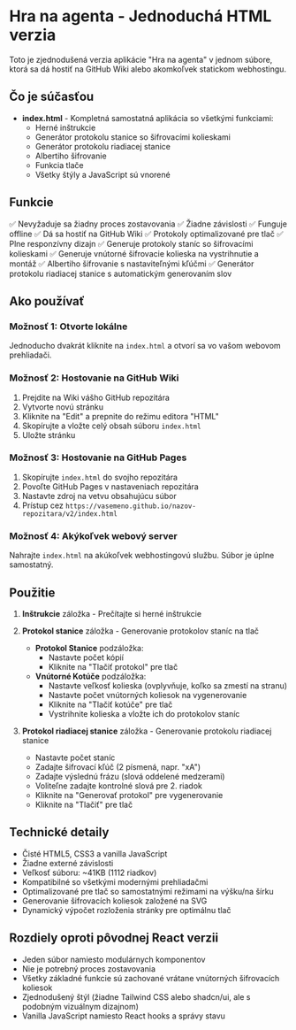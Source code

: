 # Hra na agenta - Jednoduchá HTML verzia

Toto je zjednodušená verzia aplikácie "Hra na agenta" v jednom súbore, ktorá sa dá hostiť na GitHub Wiki alebo akomkoľvek statickom webhostingu.

## Čo je súčasťou

- **index.html** - Kompletná samostatná aplikácia so všetkými funkciami:
  - Herné inštrukcie
  - Generátor protokolu stanice so šifrovacími kolieskami
  - Generátor protokolu riadiacej stanice
  - Albertiho šifrovanie
  - Funkcia tlače
  - Všetky štýly a JavaScript sú vnorené

## Funkcie

✅ Nevyžaduje sa žiadny proces zostavovania
✅ Žiadne závislosti
✅ Funguje offline
✅ Dá sa hostiť na GitHub Wiki
✅ Protokoly optimalizované pre tlač
✅ Plne responzívny dizajn
✅ Generuje protokoly staníc so šifrovacími kolieskami
✅ Generuje vnútorné šifrovacie kolieska na vystrihnutie a montáž
✅ Albertiho šifrovanie s nastaviteľnými kľúčmi
✅ Generátor protokolu riadiacej stanice s automatickým generovaním slov

## Ako používať

### Možnosť 1: Otvorte lokálne
Jednoducho dvakrát kliknite na `index.html` a otvorí sa vo vašom webovom prehliadači.

### Možnosť 2: Hostovanie na GitHub Wiki

1. Prejdite na Wiki vášho GitHub repozitára
2. Vytvorte novú stránku
3. Kliknite na "Edit" a prepnite do režimu editora "HTML"
4. Skopírujte a vložte celý obsah súboru `index.html`
5. Uložte stránku

### Možnosť 3: Hostovanie na GitHub Pages

1. Skopírujte `index.html` do svojho repozitára
2. Povoľte GitHub Pages v nastaveniach repozitára
3. Nastavte zdroj na vetvu obsahujúcu súbor
4. Prístup cez `https://vasemeno.github.io/nazov-repozitara/v2/index.html`

### Možnosť 4: Akýkoľvek webový server

Nahrajte `index.html` na akúkoľvek webhostingovú službu. Súbor je úplne samostatný.

## Použitie

1. **Inštrukcie** záložka - Prečítajte si herné inštrukcie

2. **Protokol stanice** záložka - Generovanie protokolov staníc na tlač
   - **Protokol Stanice** podzáložka:
     - Nastavte počet kópií
     - Kliknite na "Tlačiť protokol" pre tlač
   - **Vnútorné Kotúče** podzáložka:
     - Nastavte veľkosť kolieska (ovplyvňuje, koľko sa zmestí na stranu)
     - Nastavte počet vnútorných koliesok na vygenerovanie
     - Kliknite na "Tlačiť kotúče" pre tlač
     - Vystrihnite kolieska a vložte ich do protokolov staníc

3. **Protokol riadiacej stanice** záložka - Generovanie protokolu riadiacej stanice
   - Nastavte počet staníc
   - Zadajte šifrovací kľúč (2 písmená, napr. "xA")
   - Zadajte výslednú frázu (slová oddelené medzerami)
   - Voliteľne zadajte kontrolné slová pre 2. riadok
   - Kliknite na "Generovať protokol" pre vygenerovanie
   - Kliknite na "Tlačiť" pre tlač

## Technické detaily

- Čisté HTML5, CSS3 a vanilla JavaScript
- Žiadne externé závislosti
- Veľkosť súboru: ~41KB (1112 riadkov)
- Kompatibilné so všetkými modernými prehliadačmi
- Optimalizované pre tlač so samostatnými režimami na výšku/na šírku
- Generovanie šifrovacích koliesok založené na SVG
- Dynamický výpočet rozloženia stránky pre optimálnu tlač

## Rozdiely oproti pôvodnej React verzii

- Jeden súbor namiesto modulárnych komponentov
- Nie je potrebný proces zostavovania
- Všetky základné funkcie sú zachované vrátane vnútorných šifrovacích koliesok
- Zjednodušený štýl (žiadne Tailwind CSS alebo shadcn/ui, ale s podobným vizuálnym dizajnom)
- Vanilla JavaScript namiesto React hooks a správy stavu

